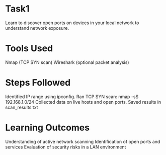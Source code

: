 # Task1
Learn to discover open ports on devices in your local network to understand network exposure.
# Tools Used
Nmap (TCP SYN scan)
Wireshark (optional packet analysis)
# Steps Followed
Identified IP range using ipconfig.
Ran TCP SYN scan: nmap -sS 192.168.1.0/24
Collected data on live hosts and open ports.
Saved results in scan_results.txt
# Learning Outcomes
Understanding of active network scanning
Identification of open ports and services
Evaluation of security risks in a LAN environment
